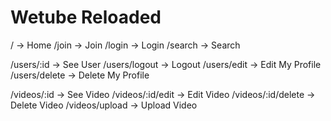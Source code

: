 # Wetube Reloaded

/ -> Home
/join -> Join
/login -> Login
/search -> Search

/users/:id -> See User
/users/logout -> Logout
/users/edit -> Edit My Profile
/users/delete -> Delete My Profile

/videos/:id -> See Video
/videos/:id/edit -> Edit Video
/videos/:id/delete -> Delete Video
/videos/upload -> Upload Video